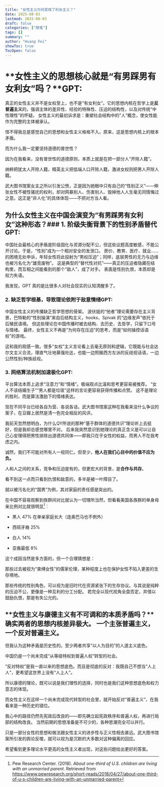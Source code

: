 ```yaml
---
title: "女性主义为何变成了利女主义？"
date: 2025-08-03
lastmod: 2025-08-03
draft: false
categories: ["随笔"]
tags: []
summary: ""
author: "Huang Fei"
showToc: true
TocOpen: false
---
```


# **女性主义的思想核心就是“有男踩男有女利女”吗？**GPT:
真正的女性主义并不是女权至上，也不是“有女利女”。它的思想内核在哲学上是**反普遍主义**的，强调主体的差异性、经验的特殊性、压迫的结构性，以及对传统“中性理性”的怀疑。
女性主义的最初诉求是：重塑社会结构中的“人”概念，使女性能作为完整的主体被承认。

怪不得我总是感觉自己的思想和女性主义格格不入。原来，这是思想内核上的根本矛盾。

而为什么我一定要坚持道德的普世性？

因为在我看来，没有普世性的道德原则，本质上就是在把一部分人“开除人籍”。

纳粹把犹太人开除人籍，精英主义把低端人口开除人籍，激进女权则把男人开除人籍。

武大图书馆案女主之所以引发公愤，正是因为她眼中只有自己的“性别正义”——伸张女性不被性骚扰的权利，却对网暴别人、伤害别人、毁掉他人人生毫无同情悔过之意。这正是“非人化”的具体体现——不把对方当人看。

## **为什么女性主义在中国会演变为“有男踩男有女利女”这种形态？**### **1. 阶级失衡背景下的性别矛盾替代**GPT:
中国社会最核心的矛盾是阶级固化与资源分配不公，但这些议题高度敏感，不能公开讨论。于是，“性别”成为一个相对安全的发泄口。
房价、教育、医疗、就业……的困境无处申诉，年轻女性将此投射为“男权压迫”；同样，底层男性的无力与边缘也被污名化为“雄竞废物”。
这是典型的“替代性对抗”——真正的压迫者隐藏在结构里，而互相之间能看到的那个“敌人”，成了对手。
表面是性别仇恨，本质却是权力失语。

我发现，GPT 真的是比很多人对社会现实的认知清醒多了。

### **2. 缺乏哲学根基，导致理论依附于敌意情绪**GPT:
中国女性主义的传播缺乏哲学思想的骨架。
波伏娃的“他者”理论需要存在主义背景，巴特勒的“性别操演”来自后结构主义，hooks、Spivak 的“边缘发声”依托于后殖民语境。
但这些理论在中国传播时被去结构、去历史、去哲学，只留下口号与情绪。
最终，女性主义不再是“为何存在压迫”的思考，而是“如何操控话语权”的游戏。

这和我的观感一致。很多“女权”主义言论看上去毫无原则和逻辑，它既能与社会达尔文主义合流，理直气壮地慕强社达，也能一边照搬西方左派的反歧视话语，一边公然性别/种族歧视。

### **3. 网络算法机制加速极化**GPT:
平台算法本质上追求“注意力”和“情绪”。极端观点比温和思考更容易被推荐。
“女人不该结婚生子”“男人都是垃圾”这样的言论更容易获得传播和点赞。
这不是理论的胜利，而是算法激励下的情绪表达。

现在不同平台已经各自为营、各说各话。武大图书馆案这种在我看来没什么争议的案子，在豆瓣上居然是清一色完全相反的风评。

我前天忽然想明白，为什么QY所说的那种“基于群体的道德共识”理论听上去挺好，但是我却总感觉哪里不对。 后来我突然意识到她理论的真正含义是可以让自己心安理得把男性排除出道德共同体——即我只在乎女性的权益，而男人不在我考虑之内。

诚然，我们不可能对所有人一视同仁。但至少，**他人在我们心目中的价值不应为负。**

人和人之间的关系，竞争和压迫是有的，但更宏大的背景，是**合作与共存**。

看不到这一点而只看到仇恨和敌意的，多半是被一叶障目了。

就以被污名化的“国男”为例，其对家庭的责任感是突出的。

在中国不容易观察到族群间对比就认为一切理所当然，但看看美国各族群的单身母亲比例对比就很明显[^1]：

- 黑人 47% 在单亲家庭长大（连奥巴马也不例外）

- 西班牙裔 25%

- 白人 14%

- 亚裔最低 8%

这个成因当然是多方面的，但一个合理猜想是：

那些过去被视为“束缚女性”的儒家伦理，某种程度上也在保护女性不陷入更差的生存境地。

那些传统的性别角色，可以视为是旧时代在资源紧张下的生存协议。与其说是纯粹的压迫不公，更像是一种互利的分工分配。 若完全以现代视角全盘否定，并借以鼓励仇恨，那是有失公允的。

## **女性主义与康德主义有不可调和的本质矛盾吗？**确实两者的思想内核差异极大。 一个主张普遍主义，一个反对普遍主义。
但我认为这种矛盾是历史性的。至少两者共享“以人为目的”的人道主义底色。

中国仍是一个尚未完成“从等级特权到普遍人权”转型的社会。

“反对特权”是我一直以来的思想底色。而且是彻底的反对：我既自己不想当“人上人”，更希望这世界上没有“人上人”。

所以康德的理论，既可以说是我们理性的选择，同时也是我们这种思想底色和权力意志的体现。

而女性主义在这样一个尚未完成现代转型的社会里，就开始反对“普遍主义”，在我看来是一种历史的错位。

我心中的路径仍然先宪政后改良的——即先确立起宪政秩序和普遍人权，再进行局部的结构改良。 当然前期的思想准备是不可少的，各种思潮完全可以并行。

只是一部分女性的思想和做法跟女性主义的进步性与正义性相去甚远。武大图书馆案所引发的舆论反噬，就可以视为是沉默的大多数对这种偏离的回应。

希望看到更多理论水平更高的女性主义者出现，对这些问题给出更好的答案。

[^1]: Pew Research Center. (2018). *About one-third of U.S. children are living with an unmarried parent*. Retrieved from https://www.pewresearch.org/short-reads/2018/04/27/about-one-third-of-u-s-children-are-living-with-an-unmarried-parent